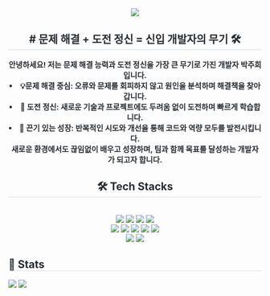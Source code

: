 <div align= "center">
    <img src="https://capsule-render.vercel.app/api?type=waving&color=0522ff&height=180&text=도전하는%20개발자%20"박주희"입니다🚀&animation=twinkling&fontColor=ffffff&fontSize=50" />
    </div>
    <div align= "center"> 
    <h2 style="border-bottom: 1px solid #d8dee4; color: #282d33;"> # 문제 해결 + 도전 정신 = 신입 개발자의 무기 🛠️ </h2>  
    <div style="font-weight: 700; font-size: 15px; text-align: center; color: #282d33;"> 안녕하세요! 저는 문제 해결 능력과 도전 정신을 가장 큰 무기로 가진 개발자 박주희입니다.</li></li><li> 💡문제 해결 중심: 오류와 문제를 회피하지 않고 원인을 분석하며 해결책을 찾아갑니다.</li><li> 🚀 도전 정신: 새로운 기술과 프로젝트에도 두려움 없이 도전하며 빠르게 학습합니다.</li><li> 🔧 끈기 있는 성장: 반복적인 시도와 개선을 통해 코드와 역량 모두를 발전시킵니다.</li></li>새로운 환경에서도 끊임없이 배우고 성장하며, 팀과 함께 목표를 달성하는 개발자가 되고자 합니다. </div> 
    </div>
    <div align= "center">
    <h2 style="border-bottom: 1px solid #d8dee4; color: #282d33;"> 🛠️ Tech Stacks </h2> <br> 
    <div style="margin: 0 auto; text-align: center;" align= "center"> 
          <img src="https://img.shields.io/badge/C-A8B9CC?style=for-the-badge&logo=C&logoColor=white">
          <img src="https://img.shields.io/badge/Figma-F24E1E?style=for-the-badge&logo=Figma&logoColor=white">
          <img src="https://img.shields.io/badge/Github-181717?style=for-the-badge&logo=Github&logoColor=white">
          <img src="https://img.shields.io/badge/HTML5-E34F26?style=for-the-badge&logo=HTML5&logoColor=white">
          <br/><img src="https://img.shields.io/badge/jQuery-0769AD?style=for-the-badge&logo=jQuery&logoColor=white">
          <img src="https://img.shields.io/badge/Java-007396?style=for-the-badge&logo=Java&logoColor=white">
          <img src="https://img.shields.io/badge/Javascript-F7DF1E?style=for-the-badge&logo=Javascript&logoColor=white">
          <img src="https://img.shields.io/badge/Notion-000000?style=for-the-badge&logo=Notion&logoColor=white">
          <img src="https://img.shields.io/badge/Oracle-F80000?style=for-the-badge&logo=Oracle&logoColor=white">
          <br/><img src="https://img.shields.io/badge/Spring-6DB33F?style=for-the-badge&logo=Spring&logoColor=white">
          <img src="https://img.shields.io/badge/Vue.js-4FC08D?style=for-the-badge&logo=Vue.js&logoColor=white">
          </div>
    </div>
   <div style="text-align: left;"> 
    <h2 style="border-bottom: 1px solid #d8dee4; color: #282d33;"> 🏅 Stats </h2> <div style="text-align: left;"> <img src="https://github-readme-stats.vercel.app/api?username=mouse1111&bg_color=180,ddf2fd,00000000&title_color=1a52f9&text_color=1a52f9"
         /> <img src="https://github-readme-stats.vercel.app/api/top-langs/?username=mouse1111&layout=compact&bg_color=180,ddf2fd,00000000&title_color=1a52f9&text_color=1a52f9"
           /> </div> 
    </div>
    
    
